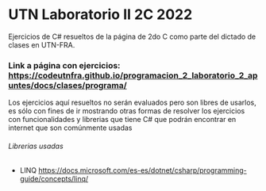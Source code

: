 # UTN Laboratorio II 2C 2022
 Ejercicios de C# resueltos de la página de 2do C como parte del dictado de clases en UTN-FRA.
### Link a página con ejercicios: https://codeutnfra.github.io/programacion_2_laboratorio_2_apuntes/docs/clases/programa/

Los ejercicios aquí resueltos no serán evaluados pero son libres de usarlos, es sólo con fines de ir mostrando otras formas de resolver los ejercicios con funcionalidades y librerias que tiene C# que podrán encontrar en internet que son comúnmente usadas

###### Librerias usadas
- LINQ https://docs.microsoft.com/es-es/dotnet/csharp/programming-guide/concepts/linq/
